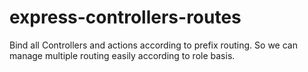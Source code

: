 # express-controllers-routes
Bind all Controllers and actions according to prefix routing. So we can manage multiple routing easily according to role basis.
